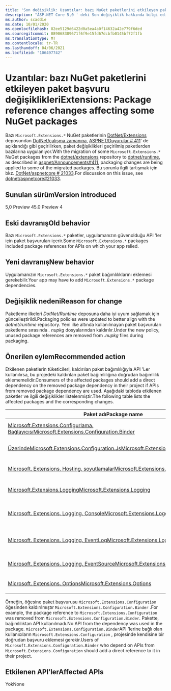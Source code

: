```yaml
---
title: 'Son değişiklik: Uzantılar: bazı NuGet paketlerini etkileyen paket başvuru değişiklikleri'
description: "ASP.NET Core 5,0 ' deki Son değişiklik hakkında bilgi edinin: bazı NuGet paketlerini etkileyen paket başvuru değişiklikleri"
ms.author: scaddie
ms.date: 10/01/2020
ms.openlocfilehash: 82ee5129d6422d0a5ea4a0f14632a42e779f6ded
ms.sourcegitcommit: 089068389671f6f9e15fd67dcbfb0145bf72f1fb
ms.translationtype: MT
ms.contentlocale: tr-TR
ms.lasthandoff: 04/06/2021
ms.locfileid: "106497742"
---
```

# <a name="extensions-package-reference-changes-affecting-some-nuget-packages"></a><span data-ttu-id="84449-103">Uzantılar: bazı NuGet paketlerini etkileyen paket başvuru değişiklikleri</span><span class="sxs-lookup"><span data-stu-id="84449-103">Extensions: Package reference changes affecting some NuGet packages</span></span>

<span data-ttu-id="84449-104">Bazı `Microsoft.Extensions.*` NuGet paketlerinin [DotNet/Extensions](https://github.com/dotnet/extensions) deposundan [DotNet/çalışma zamanına](https://github.com/dotnet/runtime), [ASPNET/Duyurular # 411](https://github.com/aspnet/Announcements/issues/411)' de açıklandığı gibi geçirilirken, paket değişiklikleri geçirilmiş paketlerden bazılarına uygulanıyor.</span><span class="sxs-lookup"><span data-stu-id="84449-104">With the migration of some `Microsoft.Extensions.*` NuGet packages from the [dotnet/extensions](https://github.com/dotnet/extensions) repository to [dotnet/runtime](https://github.com/dotnet/runtime), as described in [aspnet/Announcements#411](https://github.com/aspnet/Announcements/issues/411), packaging changes are being applied to some of the migrated packages.</span></span> <span data-ttu-id="84449-105">Bu sorunla ilgili tartışmak için bkz. [DotNet/aspnetcore # 21033](https://github.com/dotnet/aspnetcore/issues/21033).</span><span class="sxs-lookup"><span data-stu-id="84449-105">For discussion on this issue, see [dotnet/aspnetcore#21033](https://github.com/dotnet/aspnetcore/issues/21033).</span></span>

## <a name="version-introduced"></a><span data-ttu-id="84449-106">Sunulan sürüm</span><span class="sxs-lookup"><span data-stu-id="84449-106">Version introduced</span></span>

<span data-ttu-id="84449-107">5,0 Preview 4</span><span class="sxs-lookup"><span data-stu-id="84449-107">5.0 Preview 4</span></span>

## <a name="old-behavior"></a><span data-ttu-id="84449-108">Eski davranış</span><span class="sxs-lookup"><span data-stu-id="84449-108">Old behavior</span></span>

<span data-ttu-id="84449-109">Bazı `Microsoft.Extensions.*` paketler, uygulamanızın güvenolduğu API 'ler için paket başvuruları içerir.</span><span class="sxs-lookup"><span data-stu-id="84449-109">Some `Microsoft.Extensions.*` packages included package references for APIs on which your app relied.</span></span>

## <a name="new-behavior"></a><span data-ttu-id="84449-110">Yeni davranış</span><span class="sxs-lookup"><span data-stu-id="84449-110">New behavior</span></span>

<span data-ttu-id="84449-111">Uygulamanızın `Microsoft.Extensions.*` paket bağımlılıklarını eklemesi gerekebilir.</span><span class="sxs-lookup"><span data-stu-id="84449-111">Your app may have to add `Microsoft.Extensions.*` package dependencies.</span></span>

## <a name="reason-for-change"></a><span data-ttu-id="84449-112">Değişiklik nedeni</span><span class="sxs-lookup"><span data-stu-id="84449-112">Reason for change</span></span>

<span data-ttu-id="84449-113">Paketleme ilkeleri *DotNet/Runtime* deposuna daha iyi uyum sağlamak için güncelleştirildi.</span><span class="sxs-lookup"><span data-stu-id="84449-113">Packaging policies were updated to better align with the *dotnet/runtime* repository.</span></span> <span data-ttu-id="84449-114">Yeni ilke altında kullanılmayan paket başvuruları paketleme sırasında *. nupkg* dosyalarından kaldırılır.</span><span class="sxs-lookup"><span data-stu-id="84449-114">Under the new policy, unused package references are removed from *.nupkg* files during packaging.</span></span>

## <a name="recommended-action"></a><span data-ttu-id="84449-115">Önerilen eylem</span><span class="sxs-lookup"><span data-stu-id="84449-115">Recommended action</span></span>

<span data-ttu-id="84449-116">Etkilenen paketlerin tüketicileri, kaldırılan paket bağımlılığıyla API 'Ler kullanılırsa, bu projedeki kaldırılan paket bağımlılığına doğrudan bağımlılık eklememelidir.</span><span class="sxs-lookup"><span data-stu-id="84449-116">Consumers of the affected packages should add a direct dependency on the removed package dependency in their project if APIs from removed package dependency are used.</span></span> <span data-ttu-id="84449-117">Aşağıdaki tabloda etkilenen paketler ve ilgili değişiklikler listelenmiştir.</span><span class="sxs-lookup"><span data-stu-id="84449-117">The following table lists the affected packages and the corresponding changes.</span></span>

|<span data-ttu-id="84449-118">Paket adı</span><span class="sxs-lookup"><span data-stu-id="84449-118">Package name</span></span>|<span data-ttu-id="84449-119">Açıklamayı Değiştir</span><span class="sxs-lookup"><span data-stu-id="84449-119">Change description</span></span>|
|------------|------------------|
|[<span data-ttu-id="84449-120">Microsoft.Extensions.Configurlama. Bağlayıcısı</span><span class="sxs-lookup"><span data-stu-id="84449-120">Microsoft.Extensions.Configuration.Binder</span></span>](https://nuget.org/packages/Microsoft.Extensions.Configuration.Binder)|<span data-ttu-id="84449-121">Başvurusu kaldırıldı `Microsoft.Extensions.Configuration`</span><span class="sxs-lookup"><span data-stu-id="84449-121">Removed reference to `Microsoft.Extensions.Configuration`</span></span>|
|[<span data-ttu-id="84449-122"> ÜzerindeMicrosoft.Extensions.Configuration.Js</span><span class="sxs-lookup"><span data-stu-id="84449-122">Microsoft.Extensions.Configuration.Json</span></span>](https://nuget.org/packages/Microsoft.Extensions.Configuration.Json)    |<span data-ttu-id="84449-123">Başvurusu kaldırıldı `System.Threading.Tasks.Extensions`</span><span class="sxs-lookup"><span data-stu-id="84449-123">Removed reference to `System.Threading.Tasks.Extensions`</span></span>|
|[<span data-ttu-id="84449-124">Microsoft. Extensions. Hosting. soyutlamalar</span><span class="sxs-lookup"><span data-stu-id="84449-124">Microsoft.Extensions.Hosting.Abstractions</span></span>](https://nuget.org/packages/Microsoft.Extensions.Hosting.Abstractions)|<span data-ttu-id="84449-125">Başvurusu kaldırıldı `Microsoft.Extensions.Logging.Abstractions`</span><span class="sxs-lookup"><span data-stu-id="84449-125">Removed reference to `Microsoft.Extensions.Logging.Abstractions`</span></span>|
|[<span data-ttu-id="84449-126">Microsoft.Extensions.Logging</span><span class="sxs-lookup"><span data-stu-id="84449-126">Microsoft.Extensions.Logging</span></span>](https://nuget.org/packages/Microsoft.Extensions.Logging)                          |<span data-ttu-id="84449-127">Başvurusu kaldırıldı `Microsoft.Extensions.Configuration.Binder`</span><span class="sxs-lookup"><span data-stu-id="84449-127">Removed reference to `Microsoft.Extensions.Configuration.Binder`</span></span>|
|[<span data-ttu-id="84449-128">Microsoft. Extensions. Logging. Console</span><span class="sxs-lookup"><span data-stu-id="84449-128">Microsoft.Extensions.Logging.Console</span></span>](https://nuget.org/packages/Microsoft.Extensions.Logging.Console)          |<span data-ttu-id="84449-129">Başvurusu kaldırıldı `Microsoft.Extensions.Configuration.Abstractions`</span><span class="sxs-lookup"><span data-stu-id="84449-129">Removed reference to `Microsoft.Extensions.Configuration.Abstractions`</span></span>|
|[<span data-ttu-id="84449-130">Microsoft. Extensions. Logging. EventLog</span><span class="sxs-lookup"><span data-stu-id="84449-130">Microsoft.Extensions.Logging.EventLog</span></span>](https://nuget.org/packages/Microsoft.Extensions.Logging.EventLog)        |<span data-ttu-id="84449-131">`System.Diagnostics.EventLog`.NET Framework 4.6.1 hedef Framework bilinen adı için başvuru kaldırıldı</span><span class="sxs-lookup"><span data-stu-id="84449-131">Removed reference to `System.Diagnostics.EventLog` for the .NET Framework 4.6.1 target framework moniker</span></span>|
|[<span data-ttu-id="84449-132">Microsoft. Extensions. Logging. EventSource</span><span class="sxs-lookup"><span data-stu-id="84449-132">Microsoft.Extensions.Logging.EventSource</span></span>](https://nuget.org/packages/Microsoft.Extensions.Logging.EventSource)  |<span data-ttu-id="84449-133">Başvurusu kaldırıldı `System.Threading.Tasks.Extensions`</span><span class="sxs-lookup"><span data-stu-id="84449-133">Removed reference to `System.Threading.Tasks.Extensions`</span></span>|
|[<span data-ttu-id="84449-134">Microsoft. Extensions. Options</span><span class="sxs-lookup"><span data-stu-id="84449-134">Microsoft.Extensions.Options</span></span>](https://nuget.org/packages/Microsoft.Extensions.Options)                          |<span data-ttu-id="84449-135">Başvurusu kaldırıldı `System.ComponentModel.Annotations`</span><span class="sxs-lookup"><span data-stu-id="84449-135">Removed reference to `System.ComponentModel.Annotations`</span></span>|

<span data-ttu-id="84449-136">Örneğin, öğesine paket başvurusu `Microsoft.Extensions.Configuration` öğesinden kaldırılmıştır `Microsoft.Extensions.Configuration.Binder` .</span><span class="sxs-lookup"><span data-stu-id="84449-136">For example, the package reference to `Microsoft.Extensions.Configuration` was removed from `Microsoft.Extensions.Configuration.Binder`.</span></span> <span data-ttu-id="84449-137">Pakette, bağımlılıktan API kullanılmadı.</span><span class="sxs-lookup"><span data-stu-id="84449-137">No API from the dependency was used in the package.</span></span> <span data-ttu-id="84449-138">`Microsoft.Extensions.Configuration.Binder`API 'lerine bağlı olan kullanıcıların `Microsoft.Extensions.Configuration` , projesinde kendisine bir doğrudan başvuru eklemesi gerekir.</span><span class="sxs-lookup"><span data-stu-id="84449-138">Users of `Microsoft.Extensions.Configuration.Binder` who depend on APIs from `Microsoft.Extensions.Configuration` should add a direct reference to it in their project.</span></span>

## <a name="affected-apis"></a><span data-ttu-id="84449-139">Etkilenen API’ler</span><span class="sxs-lookup"><span data-stu-id="84449-139">Affected APIs</span></span>

<span data-ttu-id="84449-140">Yok</span><span class="sxs-lookup"><span data-stu-id="84449-140">None</span></span>

<!--

### Category

ASP.NET Core

### Affected APIs

Not detectable via API analysis

-->
